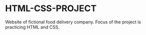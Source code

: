 # HTML-CSS-PROJECT
Website of fictional food delivery company. Focus of the project is practicing HTML and CSS.
